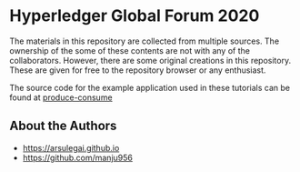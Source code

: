 # Hyperledger Global Forum 2020

The materials in this repository are collected from multiple
sources. The ownership of the some of these contents are not
with any of the collaborators. However, there are some original
creations in this repository. These are given for free to the
repository browser or any enthusiast.

The source code for the example application used in these tutorials can be found at [produce-consume](https://www.github.com/arsulegai/produce-consume)

## About the Authors
- https://arsulegai.github.io
- https://github.com/manju956
